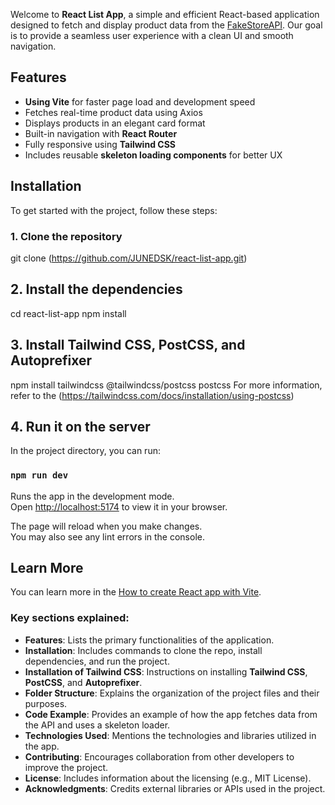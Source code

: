 Welcome to **React List App**, a simple and efficient React-based application designed to fetch and display product data from the [FakeStoreAPI](https://fakestoreapi.com/). Our goal is to provide a seamless user experience with a clean UI and smooth navigation.


## Features
- **Using Vite** for faster page load and development speed
- Fetches real-time product data using Axios
- Displays products in an elegant card format
- Built-in navigation with **React Router**
- Fully responsive using **Tailwind CSS**
- Includes reusable **skeleton loading components** for better UX

## Installation
To get started with the project, follow these steps:

### 1. Clone the repository
git clone (https://github.com/JUNEDSK/react-list-app.git)

## 2. Install the dependencies
cd react-list-app
npm install

## 3. Install Tailwind CSS, PostCSS, and Autoprefixer
npm install tailwindcss @tailwindcss/postcss postcss
For more information, refer to the (https://tailwindcss.com/docs/installation/using-postcss)


## 4. Run it on the server
In the project directory, you can run:

### `npm run dev`

Runs the app in the development mode.\
Open [http://localhost:5174](http://localhost:5174) to view it in your browser.

The page will reload when you make changes.\
You may also see any lint errors in the console.

## Learn More
You can learn more in the [How to create React app with Vite](https://medium.com/@miahossain8888/how-to-create-a-react-app-with-vite-571883b100ef).


### Key sections explained:
- **Features**: Lists the primary functionalities of the application.
- **Installation**: Includes commands to clone the repo, install dependencies, and run the project.
- **Installation of Tailwind CSS**: Instructions on installing **Tailwind CSS**, **PostCSS**, and **Autoprefixer**.
- **Folder Structure**: Explains the organization of the project files and their purposes.
- **Code Example**: Provides an example of how the app fetches data from the API and uses a skeleton loader.
- **Technologies Used**: Mentions the technologies and libraries utilized in the app.
- **Contributing**: Encourages collaboration from other developers to improve the project.
- **License**: Includes information about the licensing (e.g., MIT License).
- **Acknowledgments**: Credits external libraries or APIs used in the project.



